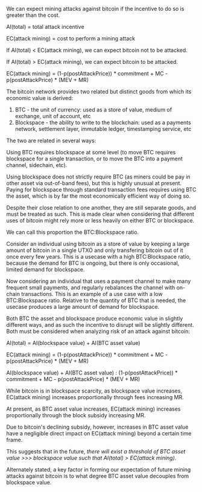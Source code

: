 We can expect mining attacks against bitcoin if the incentive to do so is greater than the cost.

AI(total) = total attack incentive

EC(attack mining) = cost to perform a mining attack

If AI(total) < EC(attack mining), we can expect bitcoin not to be attacked.

If AI(total) > EC(attack mining), we can expect bitcoin to be attacked.

EC(attack mining) = (1-p(postAttackPrice)) * commitment + MC - p(postAttackPrice) * (MEV + MR) 

The bitcoin network provides two related but distinct goods from which its economic value is derived:

1. BTC - the unit of currency: used as a store of value, medium of exchange, unit of account, etc
2. Blockspace - the ability to write to the blockchain: used as a payments network, settlement layer, immutable ledger, timestamping service, etc

The two are related in several ways:

Using BTC requires blockspace at some level (to move BTC requires blockspace for a single transaction, or to move the BTC into a payment channel, sidechain, etc).

Using blockspace does not strictly require BTC (as miners could be pay in other asset via out-of-band fees), but this is highly unusual at present. Paying for blockspace through standard transaction fees requires using BTC the asset, which is by far the most economically efficient way of doing so.

Despite their close relation to one another, they are still separate goods, and must be treated as such. This is made clear when considering that different uses of bitcoin might rely more or less heavily on either BTC or blockspace.

We can call this proportion the BTC:Blockspace ratio.

Consider an individual using bitcoin as a store of value by keeping a large amount of bitcoin in a single UTXO and only transfering bitcoin out of it once every few years. This is a usecase with a high BTC:Blockspace ratio, because the demand for BTC is ongoing, but there is only occasional, limited demand for blockspace.

Now considering an individual that uses a payment channel to make many frequent small payments, and regularly rebalances the channel with on-chain transactions. This is an example of a use case with a low BTC:Blockspace ratio. Relative to the quantity of BTC that is needed, the usecase produces a large amount of demand for blockspace.

Both BTC the asset and blockspace produce economic value in slightly different ways, and as such the incentive to disrupt will be slightly different. Both must be considered when analyzing risk of an attack against bitcoin:

AI(total) = AI(blockspace value) + AI(BTC asset value)

EC(attack mining) = (1-p(postAttackPrice)) * commitment + MC - p(postAttackPrice) * (MEV + MR) 

AI(blockspace value) + AI(BTC asset value) : (1-p(postAttackPrice)) * commitment + MC - p(postAttackPrice) * (MEV + MR)

While bitcoin is in blockspace scarcity, as blockspace value increases, EC(attack mining) increases proportionally through fees increasing MR.

At present, as BTC asset value increases, EC(attack mining) increases proportionally through the block subsidy increasing MR.

Due to bitcoin's declining subsidy, however, increases in BTC asset value have a negligible direct impact on EC(attack mining) beyond a certain time frame.

This suggests that in the future, _there will exist a threshold of BTC asset value >>> blockspace value such that AI(total) > EC(attack mining)_.

Alternately stated, a key factor in forming our expectation of future mining attacks against bitcoin is to what degree BTC asset value decouples from blockspace value.

